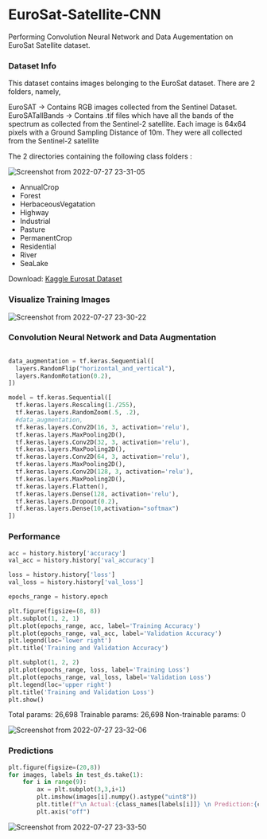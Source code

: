 # EuroSat-Satellite-CNN
Performing Convolution Neural Network and Data Augementation on EuroSat Satellite dataset.

### Dataset Info

This dataset contains images belonging to the EuroSat dataset. There are 2 folders, namely,

EuroSAT → Contains RGB images collected from the Sentinel Dataset.
EuroSATallBands → Contains .tif files which have all the bands of the spectrum as collected from the Sentinel-2 satellite.
Each image is 64x64 pixels with a Ground Sampling Distance of 10m. They were all collected from the Sentinel-2 satellite

The 2 directories containing the following class folders :

![Screenshot from 2022-07-27 23-31-05](https://user-images.githubusercontent.com/66197713/181341086-fea55b68-6c0e-43f6-93ad-ec9ba9075bc7.png)


- AnnualCrop
- Forest
- HerbaceousVegatation
- Highway
- Industrial
- Pasture
- PermanentCrop
- Residential
- River
- SeaLake

Download: [Kaggle Eurosat Dataset](https://www.kaggle.com/datasets/apollo2506/eurosat-dataset)

### Visualize Training Images

![Screenshot from 2022-07-27 23-30-22](https://user-images.githubusercontent.com/66197713/181340958-51f7c061-5fcb-4480-a325-a83abb9fee09.png)

### Convolution Neural Network and Data Augmentation

```py

data_augmentation = tf.keras.Sequential([
  layers.RandomFlip("horizontal_and_vertical"),
  layers.RandomRotation(0.2),
])

model = tf.keras.Sequential([
  tf.keras.layers.Rescaling(1./255),
  tf.keras.layers.RandomZoom(.5, .2),
  #data_augmentation,
  tf.keras.layers.Conv2D(16, 3, activation='relu'),
  tf.keras.layers.MaxPooling2D(),
  tf.keras.layers.Conv2D(32, 3, activation='relu'),
  tf.keras.layers.MaxPooling2D(),
  tf.keras.layers.Conv2D(64, 3, activation='relu'),
  tf.keras.layers.MaxPooling2D(),
  tf.keras.layers.Conv2D(128, 3, activation='relu'),
  tf.keras.layers.MaxPooling2D(),
  tf.keras.layers.Flatten(),
  tf.keras.layers.Dense(128, activation='relu'),
  tf.keras.layers.Dropout(0.2),
  tf.keras.layers.Dense(10,activation="softmax")
])
```

### Performance

```py
acc = history.history['accuracy']
val_acc = history.history['val_accuracy']

loss = history.history['loss']
val_loss = history.history['val_loss']

epochs_range = history.epoch

plt.figure(figsize=(8, 8))
plt.subplot(1, 2, 1)
plt.plot(epochs_range, acc, label='Training Accuracy')
plt.plot(epochs_range, val_acc, label='Validation Accuracy')
plt.legend(loc='lower right')
plt.title('Training and Validation Accuracy')

plt.subplot(1, 2, 2)
plt.plot(epochs_range, loss, label='Training Loss')
plt.plot(epochs_range, val_loss, label='Validation Loss')
plt.legend(loc='upper right')
plt.title('Training and Validation Loss')
plt.show()
```

Total params: 26,698
Trainable params: 26,698
Non-trainable params: 0

![Screenshot from 2022-07-27 23-32-06](https://user-images.githubusercontent.com/66197713/181341278-89e0f191-3771-41bf-b621-1c53c119877c.png)

### Predictions

```py
plt.figure(figsize=(20,8))
for images, labels in test_ds.take(1):
    for i in range(9):
        ax = plt.subplot(3,3,i+1)
        plt.imshow(images[i].numpy().astype("uint8"))
        plt.title(f"\n Actual:{class_names[labels[i]]} \n Prediction:{class_names[np.argmax(prediction[i])]}")
        plt.axis("off")
```

![Screenshot from 2022-07-27 23-33-50](https://user-images.githubusercontent.com/66197713/181341579-7d9f87ce-710f-466a-8123-f33a997227e4.png)
